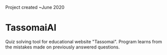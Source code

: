 Project created ~June 2020

# TassomaiAI
Quiz solving tool for educational website "Tassomai". Program learns from the mistakes made on previously answered questions.
